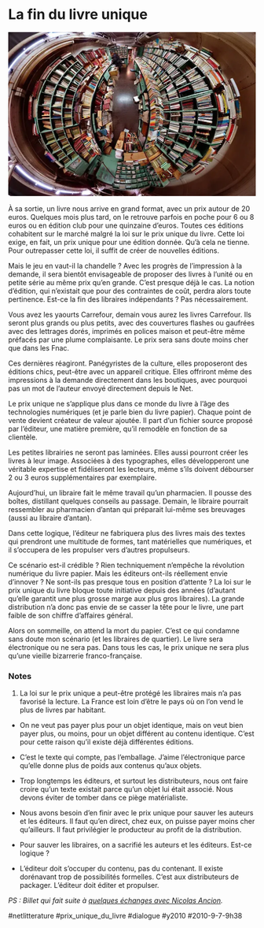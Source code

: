 # La fin du livre unique

![](_i/395079584_33463854a21.webp)

À sa sortie, un livre nous arrive en grand format, avec un prix autour de 20 euros. Quelques mois plus tard, on le retrouve parfois en poche pour 6 ou 8 euros ou en édition club pour une quinzaine d’euros. Toutes ces éditions cohabitent sur le marché malgré la loi sur le prix unique du livre. Cette loi exige, en fait, un prix unique pour une édition donnée. Qu’à cela ne tienne. Pour outrepasser cette loi, il suffit de créer de nouvelles éditions.

Mais le jeu en vaut-il la chandelle ? Avec les progrès de l’impression à la demande, il sera bientôt envisageable de proposer des livres à l’unité ou en petite série au même prix qu’en grande. C’est presque déjà le cas. La notion d’édition, qui n’existait que pour des contraintes de coût, perdra alors toute pertinence. Est-ce la fin des libraires indépendants ? Pas nécessairement.

Vous avez les yaourts Carrefour, demain vous aurez les livres Carrefour. Ils seront plus grands ou plus petits, avec des couvertures flashes ou gaufrées avec des lettrages dorés, imprimés en polices maison et peut-être même préfacés par une plume complaisante. Le prix sera sans doute moins cher que dans les Fnac.

Ces dernières réagiront. Panégyristes de la culture, elles proposeront des éditions chics, peut-être avec un appareil critique. Elles offriront même des impressions à la demande directement dans les boutiques, avec pourquoi pas un mot de l’auteur envoyé directement depuis le Net.

Le prix unique ne s’applique plus dans ce monde du livre à l’âge des technologies numériques (et je parle bien du livre papier). Chaque point de vente devient créateur de valeur ajoutée. Il part d’un fichier source proposé par l’éditeur, une matière première, qu’il remodèle en fonction de sa clientèle.

Les petites librairies ne seront pas laminées. Elles aussi pourront créer les livres à leur image. Associées à des typographes, elles développeront une véritable expertise et fidéliseront les lecteurs, même s’ils doivent débourser 2 ou 3 euros supplémentaires par exemplaire.

Aujourd’hui, un libraire fait le même travail qu’un pharmacien. Il pousse des boîtes, distillant quelques conseils au passage. Demain, le libraire pourrait ressembler au pharmacien d’antan qui préparait lui-même ses breuvages (aussi au libraire d’antan).

Dans cette logique, l’éditeur ne fabriquera plus des livres mais des textes qui prendront une multitude de formes, tant matérielles que numériques, et il s’occupera de les propulser vers d’autres propulseurs.

Ce scénario est-il crédible ? Rien techniquement n’empêche la révolution numérique du livre papier. Mais les éditeurs ont-ils réellement envie d’innover ? Ne sont-ils pas presque tous en position d’attente ? La loi sur le prix unique du livre bloque toute initiative depuis des années (d’autant qu’elle garantit une plus grosse marge aux plus gros libraires). La grande distribution n’a donc pas envie de se casser la tête pour le livre, une part faible de son chiffre d’affaires général.

Alors on sommeille, on attend la mort du papier. C’est ce qui condamne sans doute mon scénario (et les libraires de quartier). Le livre sera électronique ou ne sera pas. Dans tous les cas, le prix unique ne sera plus qu’une vieille bizarrerie franco-française.

### Notes

1. La loi sur le prix unique a peut-être protégé les libraires mais n’a pas favorisé la lecture. La France est loin d’être le pays où on l’on vend le plus de livres par habitant.

- On ne veut pas payer plus pour un objet identique, mais on veut bien payer plus, ou moins, pour un objet différent au contenu identique. C’est pour cette raison qu’il existe déjà différentes éditions.

- C’est le texte qui compte, pas l’emballage. J’aime l’électronique parce qu’elle donne plus de poids aux contenus qu’aux objets.

- Trop longtemps les éditeurs, et surtout les distributeurs, nous ont faire croire qu’un texte existait parce qu’un objet lui était associé. Nous devons éviter de tomber dans ce piège matérialiste.

- Nous avons besoin d’en finir avec le prix unique pour sauver les auteurs et les éditeurs. Il faut qu’en direct, chez eux, on puisse payer moins cher qu’ailleurs. Il faut privilégier le producteur au profit de la distribution.

- Pour sauver les libraires, on a sacrifié les auteurs et les éditeurs. Est-ce logique ?

- L’éditeur doit s’occuper du contenu, pas du contenant. Il existe dorénavant trop de possibilités formelles. C’est aux distributeurs de packager. L’éditeur doit éditer et propulser.

*PS : Billet qui fait suite à [quelques échanges avec Nicolas Ancion](renverser-economie-du-livre/#comment-80767.md).*

#netlitterature #prix_unique_du_livre #dialogue #y2010 #2010-9-7-9h38
